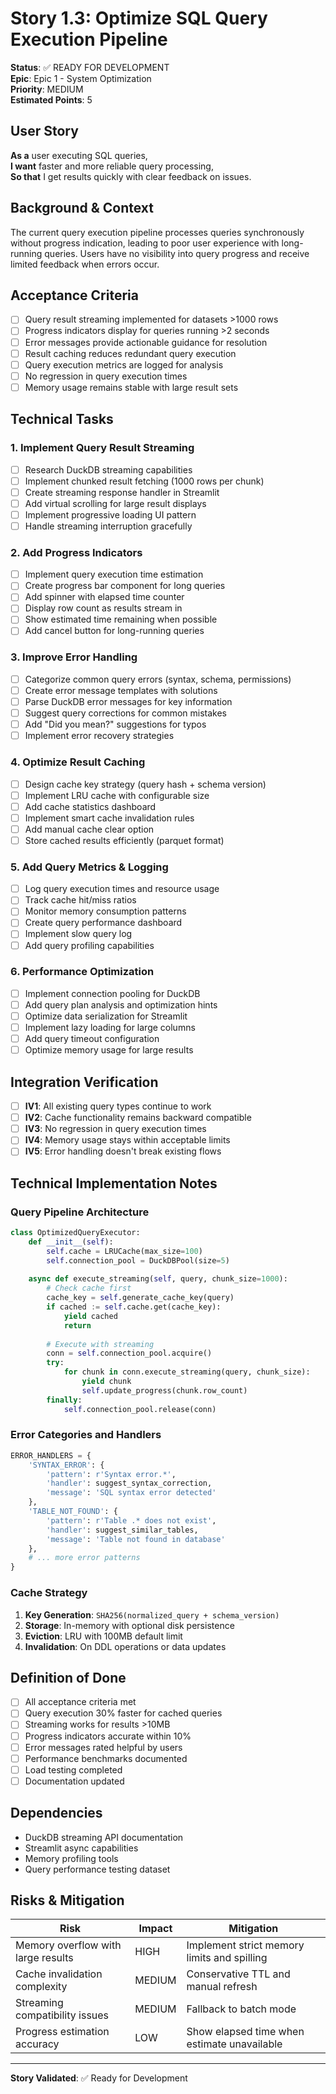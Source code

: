 # Story 1.3: Optimize SQL Query Execution Pipeline

**Status**: ✅ READY FOR DEVELOPMENT  
**Epic**: Epic 1 - System Optimization  
**Priority**: MEDIUM  
**Estimated Points**: 5  

## User Story

**As a** user executing SQL queries,  
**I want** faster and more reliable query processing,  
**So that** I get results quickly with clear feedback on issues.

## Background & Context

The current query execution pipeline processes queries synchronously without progress indication, leading to poor user experience with long-running queries. Users have no visibility into query progress and receive limited feedback when errors occur.

## Acceptance Criteria

- [ ] Query result streaming implemented for datasets >1000 rows
- [ ] Progress indicators display for queries running >2 seconds
- [ ] Error messages provide actionable guidance for resolution
- [ ] Result caching reduces redundant query execution
- [ ] Query execution metrics are logged for analysis
- [ ] No regression in query execution times
- [ ] Memory usage remains stable with large result sets

## Technical Tasks

### 1. Implement Query Result Streaming
- [ ] Research DuckDB streaming capabilities
- [ ] Implement chunked result fetching (1000 rows per chunk)
- [ ] Create streaming response handler in Streamlit
- [ ] Add virtual scrolling for large result displays
- [ ] Implement progressive loading UI pattern
- [ ] Handle streaming interruption gracefully

### 2. Add Progress Indicators
- [ ] Implement query execution time estimation
- [ ] Create progress bar component for long queries
- [ ] Add spinner with elapsed time counter
- [ ] Display row count as results stream in
- [ ] Show estimated time remaining when possible
- [ ] Add cancel button for long-running queries

### 3. Improve Error Handling
- [ ] Categorize common query errors (syntax, schema, permissions)
- [ ] Create error message templates with solutions
- [ ] Parse DuckDB error messages for key information
- [ ] Suggest query corrections for common mistakes
- [ ] Add "Did you mean?" suggestions for typos
- [ ] Implement error recovery strategies

### 4. Optimize Result Caching
- [ ] Design cache key strategy (query hash + schema version)
- [ ] Implement LRU cache with configurable size
- [ ] Add cache statistics dashboard
- [ ] Implement smart cache invalidation rules
- [ ] Add manual cache clear option
- [ ] Store cached results efficiently (parquet format)

### 5. Add Query Metrics & Logging
- [ ] Log query execution times and resource usage
- [ ] Track cache hit/miss ratios
- [ ] Monitor memory consumption patterns
- [ ] Create query performance dashboard
- [ ] Implement slow query log
- [ ] Add query profiling capabilities

### 6. Performance Optimization
- [ ] Implement connection pooling for DuckDB
- [ ] Add query plan analysis and optimization hints
- [ ] Optimize data serialization for Streamlit
- [ ] Implement lazy loading for large columns
- [ ] Add query timeout configuration
- [ ] Optimize memory usage for large results

## Integration Verification

- [ ] **IV1**: All existing query types continue to work
- [ ] **IV2**: Cache functionality remains backward compatible
- [ ] **IV3**: No regression in query execution times
- [ ] **IV4**: Memory usage stays within acceptable limits
- [ ] **IV5**: Error handling doesn't break existing flows

## Technical Implementation Notes

### Query Pipeline Architecture

```python
class OptimizedQueryExecutor:
    def __init__(self):
        self.cache = LRUCache(max_size=100)
        self.connection_pool = DuckDBPool(size=5)
    
    async def execute_streaming(self, query, chunk_size=1000):
        # Check cache first
        cache_key = self.generate_cache_key(query)
        if cached := self.cache.get(cache_key):
            yield cached
            return
        
        # Execute with streaming
        conn = self.connection_pool.acquire()
        try:
            for chunk in conn.execute_streaming(query, chunk_size):
                yield chunk
                self.update_progress(chunk.row_count)
        finally:
            self.connection_pool.release(conn)
```

### Error Categories and Handlers

```python
ERROR_HANDLERS = {
    'SYNTAX_ERROR': {
        'pattern': r'Syntax error.*',
        'handler': suggest_syntax_correction,
        'message': 'SQL syntax error detected'
    },
    'TABLE_NOT_FOUND': {
        'pattern': r'Table .* does not exist',
        'handler': suggest_similar_tables,
        'message': 'Table not found in database'
    },
    # ... more error patterns
}
```

### Cache Strategy

1. **Key Generation**: `SHA256(normalized_query + schema_version)`
2. **Storage**: In-memory with optional disk persistence
3. **Eviction**: LRU with 100MB default limit
4. **Invalidation**: On DDL operations or data updates

## Definition of Done

- [ ] All acceptance criteria met
- [ ] Query execution 30% faster for cached queries
- [ ] Streaming works for results >10MB
- [ ] Progress indicators accurate within 10%
- [ ] Error messages rated helpful by users
- [ ] Performance benchmarks documented
- [ ] Load testing completed
- [ ] Documentation updated

## Dependencies

- DuckDB streaming API documentation
- Streamlit async capabilities
- Memory profiling tools
- Query performance testing dataset

## Risks & Mitigation

| Risk | Impact | Mitigation |
|------|--------|------------|
| Memory overflow with large results | HIGH | Implement strict memory limits and spilling |
| Cache invalidation complexity | MEDIUM | Conservative TTL and manual refresh |
| Streaming compatibility issues | MEDIUM | Fallback to batch mode |
| Progress estimation accuracy | LOW | Show elapsed time when estimate unavailable |

---
**Story Validated**: ✅ Ready for Development